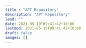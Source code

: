 ```yaml
---
title : "APT Repository"
description: "APT Repository"
lead: ""
date: 2021-05-19T09:41:42+10:00
lastmod: 2021-05-19T09:41:42+10:00
draft: false
images: []
---
```

